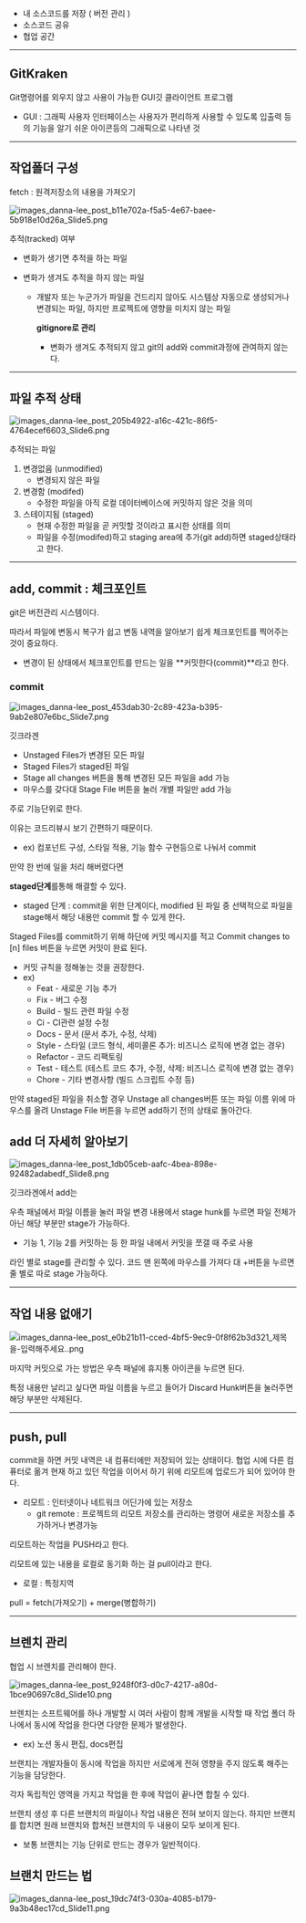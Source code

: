 - 내 소스코드를 저장 ( 버전 관리 )
- 소스코드 공유
- 협업 공간

------

## GitKraken

Git명령어를 외우지 않고 사용이 가능한 GUI깃 클라이언트 프로그램

- GUI : 그래픽 사용자 인터페이스는 사용자가 편리하게 사용할 수 있도록 입출력 등의 기능을 알기 쉬운 아이콘등의 그래픽으로 나타낸 것

------

## 작업폴더 구성

fetch : 원격저장소의 내용을 가져오기

![images_danna-lee_post_b11e702a-f5a5-4e67-baee-5b918e10d26a_Slide5.png](https://s3-us-west-2.amazonaws.com/secure.notion-static.com/757b8aca-954c-4ba2-82b6-8d33958e9174/images_danna-lee_post_b11e702a-f5a5-4e67-baee-5b918e10d26a_Slide5.png)

추적(tracked) 여부

- 변화가 생기면 추적을 하는 파일

- 변화가 생겨도 추적을 하지 않는 파일

  - 개발자 또는 누군가가 파일을 건드리지 않아도 시스템상 자동으로 생성되거나 변경되는 파일, 하지만 프로젝트에 영향을 미치지 않는 파일

    **gitignore로 관리**

    - 변화가 생겨도 추적되지 않고 git의 add와 commit과정에 관여하지 않는다.

------

## 파일 추적 상태

![images_danna-lee_post_205b4922-a16c-421c-86f5-4764ecef6603_Slide6.png](https://s3-us-west-2.amazonaws.com/secure.notion-static.com/95d5f886-22c6-4380-99ed-3e8db4897e5a/images_danna-lee_post_205b4922-a16c-421c-86f5-4764ecef6603_Slide6.png)

추적되는 파일

1. 변경없음 (unmodified)
   - 변경되지 않은 파일
2. 변경함 (modifed)
   - 수정한 파일을 아직 로컬 데이터베이스에 커밋하지 않은 것을 의미
3. 스테이지됨 (staged)
   - 현재 수정한 파일을 곧 커밋할 것이라고 표시한 상태를 의미
   - 파일을 수정(modifed)하고 staging area에 추가(git add)하면 staged상태라고 한다.

------

## add, commit : 체크포인트

git은 버전관리 시스템이다.

따라서 파일에 변동시 복구가 쉽고 변동 내역을 알아보기 쉽게 체크포인트를 찍어주는 것이 중요하다.

- 변경이 된 상태에서 체크포인트를 만드는 일을 **커밋한다(commit)**라고 한다.

### commit

![images_danna-lee_post_453dab30-2c89-423a-b395-9ab2e807e6bc_Slide7.png](https://s3-us-west-2.amazonaws.com/secure.notion-static.com/f2190378-fe17-4a51-8eb0-e4cd624f2d47/images_danna-lee_post_453dab30-2c89-423a-b395-9ab2e807e6bc_Slide7.png)

깃크라겐

- Unstaged Files가 변경된 모든 파일
- Staged Files가 staged된 파일
- Stage all changes 버튼을 통해 변경된 모든 파일을 add 가능
- 마우스를 갖다대 Stage File 버튼을 눌러 개별 파일만 add 가능

주로 기능단위로 한다.

이유는 코드리뷰시 보기 간편하기 때문이다.

- ex) 컴포넌트 구성, 스타일 적용, 기능 함수 구현등으로 나눠서 commit

만약 한 번에 일을 처리 해버렸다면

**staged단계**를통해 해결할 수 있다.

- staged 단계 : commit을 위한 단계이다, modified 된 파일 중 선택적으로 파일을 stage해서 해당 내용만 commit 할 수 있게 한다.

Staged Files를 commit하기 위해 하단에 커밋 메시지를 적고 Commit changes to [n] files 버튼을 누르면 커밋이 완료 된다.

- 커밋 규칙을 정해놓는 것을 권장한다.
- ex)
  - Feat - 새로운 기능 추가
  - Fix - 버그 수정
  - Build - 빌드 관련 파일 수정
  - Ci - CI관련 설정 수정
  - Docs - 문서 (문서 추가, 수정, 삭제)
  - Style - 스타일 (코드 형식, 세미콜론 추가: 비즈니스 로직에 변경 없는 경우)
  - Refactor - 코드 리팩토링
  - Test - 테스트 (테스트 코드 추가, 수정, 삭제: 비즈니스 로직에 변경 없는 경우)
  - Chore - 기타 변경사항 (빌드 스크립트 수정 등)

만약 staged된 파일을 취소할 경우 Unstage all changes버튼 또는 파일 이름 위에 마우스를 올려 Unstage File 버튼을 누르면 add하기 전의 상태로 돌아간다.

## add 더 자세히 알아보기

![images_danna-lee_post_1db05ceb-aafc-4bea-898e-92482adabedf_Slide8.png](https://s3-us-west-2.amazonaws.com/secure.notion-static.com/7825e850-1ac6-4464-bc66-28c2ef8f55fc/images_danna-lee_post_1db05ceb-aafc-4bea-898e-92482adabedf_Slide8.png)

깃크라겐에서 add는

우측 패널에서 파일 이름을 눌러 파일 변경 내용에서 stage hunk를 누르면 파일 전체가 아닌 해당 부분만 stage가 가능하다.

- 기능 1, 기능 2를 커밋하는 등 한 파일 내에서 커밋을 쪼갤 때 주로 사용

라인 별로 stage를 관리할 수 있다. 코드 맨 왼쪽에 마우스를 가져다 대 +버튼을 누르면 줄 별로 따로 stage 가능하다.

------

## 작업 내용 없애기

![images_danna-lee_post_e0b21b11-cced-4bf5-9ec9-0f8f62b3d321_제목을-입력해주세요..png](https://s3-us-west-2.amazonaws.com/secure.notion-static.com/1ba6e2fb-2b4d-41f7-930f-b1e5f1d9fbcd/images_danna-lee_post_e0b21b11-cced-4bf5-9ec9-0f8f62b3d321_%E1%84%8C%E1%85%A6%E1%84%86%E1%85%A9%E1%86%A8%E1%84%8B%E1%85%B3%E1%86%AF-%E1%84%8B%E1%85%B5%E1%86%B8%E1%84%85%E1%85%A7%E1%86%A8%E1%84%92%E1%85%A2%E1%84%8C%E1%85%AE%E1%84%89%E1%85%A6%E1%84%8B%E1%85%AD..png)

마지막  커밋으로 가는 방법은 우측 패널에 휴지통 아이콘을 누르면 된다.

특정 내용만 날리고 싶다면 파일 이름을 누르고 들어가 Discard Hunk버튼을 눌러주면 해당 부분만 삭제된다.

------

## push, pull

commit을 하면 커밋 내역은 내 컴퓨터에만 저장되어 있는 상태이다. 협업 시에 다른 컴퓨터로 옮겨 현재 하고 있던 작업을 이어서 하기 위에 리모트에 업로드가 되어 있어야 한다.

- 리모트 : 인터넷이나 네트워크 어딘가에 있는 저장소
  - git remote : 프로젝트의 리모트 저장소를 관리하는 명령어 새로운 저장소를 추가하거나 변경가능

리모트하는 작업을 PUSH라고 한다.

리모트에 있는 내용을 로컬로 동기화 하는 걸 pull이라고 한다.

- 로컬 : 특정지역

pull = fetch(가져오기) + merge(병합하기)

------

## 브렌치 관리

협업 시 브렌치를 관리해야 한다.

![images_danna-lee_post_9248f0f3-d0c7-4217-a80d-1bce90697c8d_Slide10.png](https://s3-us-west-2.amazonaws.com/secure.notion-static.com/ae4506c9-d2c3-4a42-8b81-fa922389c6fb/images_danna-lee_post_9248f0f3-d0c7-4217-a80d-1bce90697c8d_Slide10.png)

브렌치는 소프트웨어를 하나 개발할 시 여러 사람이 함께 개발을 시작할 때 작업 폴더 하나에서 동시에 작업을 한다면 다양한 문제가 발생한다.

- ex) 노션 동시 편집, docs편집

브랜치는 개발자들이 동시에 작업을 하지만 서로에게 전혀 영향을 주지 않도록 해주는 기능을 담당한다.

각자 독립적인 영역을 가지고 작업을 한 후에 작업이 끝나면 합칠 수 있다.

브랜치 생성 후 다른 브랜치의 파일이나 작업 내용은 전혀 보이지 않는다. 하지만 브랜치를 합치면 원래 브랜치와 합쳐진 브랜치의 두 내용이 모두 보이게 된다.

- 보통 브랜치는 기능 단위로 만드는 경우가 일반적이다.

## 브랜치 만드는 법

![images_danna-lee_post_19dc74f3-030a-4085-b179-9a3b48ec17cd_Slide11.png](https://s3-us-west-2.amazonaws.com/secure.notion-static.com/38c184d0-5b64-4e9d-9f98-e31d7b68feee/images_danna-lee_post_19dc74f3-030a-4085-b179-9a3b48ec17cd_Slide11.png)